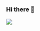 ### Hi there 👋
<div style="display: flex; flex-direction: row;">
 <img class="img" src="https://github-readme-stats.vercel.app/api/top-langs/?username=kendysong&theme=react&layout=compact" />
</div>

  
<!--
**KendySong/kendysong** is a ✨ _special_ ✨ repository because its `README.md` (this file) appears on your GitHub profile.

Here are some ideas to get you started:

- 🔭 I’m currently working on ...
- 🌱 I’m currently learning ...
- 👯 I’m looking to collaborate on ...
- 🤔 I’m looking for help with ...
- 💬 Ask me about ...
- 📫 How to reach me: ...
- 😄 Pronouns: ...
- ⚡ Fun fact: ...
-->
